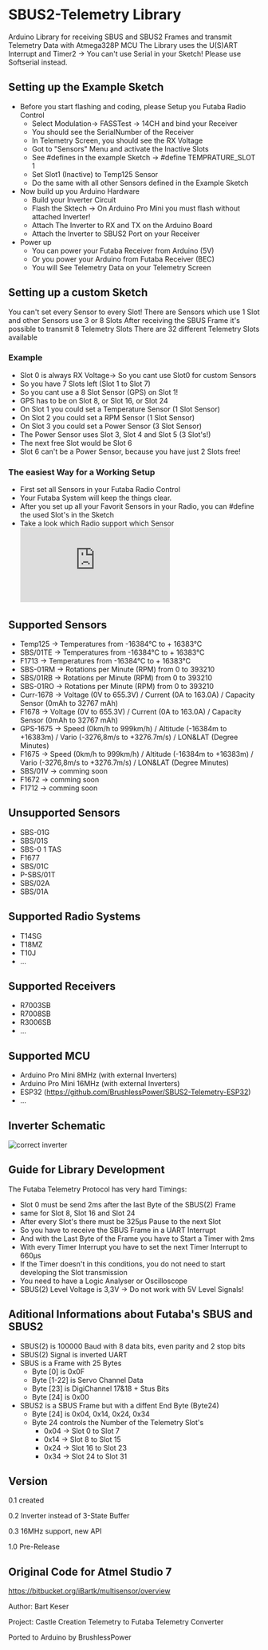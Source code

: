 # SBUS2-Telemetry Library
Arduino Library for receiving SBUS and SBUS2 Frames and transmit Telemetry Data with Atmega328P MCU
The Library uses the U(S)ART Interrupt and Timer2 -> You can't use Serial in your Sketch!
Please use Softserial instead.

## Setting up the Example Sketch
- Before you start flashing and coding, please Setup you Futaba Radio Control
  - Select Modulation-> FASSTest -> 14CH and bind your Receiver
  - You should see the SerialNumber of the Receiver
  - In Telemetry Screen, you should see the RX Voltage
  - Got to "Sensors" Menu and activate the Inactive Slots
  - See #defines in the example Sketch -> #define TEMPRATURE_SLOT   1 
  - Set Slot1 (Inactive) to Temp125 Sensor
  - Do the same with all other Sensors defined in the Example Sketch
- Now build up you Arduino Hardware
  - Build your Inverter Circuit
  - Flash the Sktech -> On Arduino Pro Mini you must flash without attached Inverter!
  - Attach The Inverter to RX and TX on the Arduino Board
  - Attach the Inverter to SBUS2 Port on your Receiver
- Power up
  - You can power your Futaba Receiver from Arduino (5V)
  - Or you power your Arduino from Futaba Receiver (BEC)
  - You will See Telemetry Data on your Telemetry Screen
  
## Setting up a custom Sketch
You can't set every Sensor to every Slot!
There are Sensors which use 1 Slot and other Sensors use 3 or 8 Slots
After receiving the SBUS Frame it's possible to transmit 8 Telemetry Slots
There are 32 different Telemetry Slots available

### Example
- Slot 0 is always RX Voltage-> So you cant use Slot0 for custom Sensors
- So you have 7 Slots left (Slot 1 to Slot 7)
- So you cant use a 8 Slot Sensor (GPS) on Slot 1!
- GPS has to be on Slot 8, or Slot 16, or Slot 24
- On Slot 1 you could set a Temperature Sensor (1 Slot Sensor)
- On Slot 2 you could set a RPM Sensor (1 Slot Sensor)
- On Slot 3 you could set a Power Sensor (3 Slot Sensor)
- The Power Sensor uses Slot 3, Slot 4 and Slot 5 (3 Slot's!)
- The next free Slot would be Slot 6
- Slot 6 can't be a Power Sensor, because you have just 2 Slots free!

### The easiest Way for a Working Setup
- First set all Sensors in your Futaba Radio Control
- Your Futaba System will keep the things clear.
- After you set up all your Favorit Sensors in your Radio, you can #define the used Slot's in the Sketch
- Take a look which Radio support which Sensor  ![PDF](https://github.com/BrushlessPower/SBUS2-Telemetry/blob/master/futaba-sensors.pdf)


## Supported Sensors
- Temp125 -> Temperatures from -16384°C to + 16383°C
- SBS/01TE -> Temperatures from -16384°C to + 16383°C
- F1713 -> Temperatures from -16384°C to + 16383°C
- SBS-01RM -> Rotations per Minute (RPM) from 0 to 393210
- SBS/01RB -> Rotations per Minute (RPM) from 0 to 393210
- SBS-01RO -> Rotations per Minute (RPM) from 0 to 393210
- Curr-1678 -> Voltage (0V to 655.3V) / Current (0A to 163.0A) / Capacity Sensor (0mAh to 32767 mAh)
- F1678 -> Voltage (0V to 655.3V) / Current (0A to 163.0A) / Capacity Sensor (0mAh to 32767 mAh)
- GPS-1675 -> Speed (0km/h to 999km/h) / Altitude (-16384m to +16383m) / Vario (-3276,8m/s to +3276.7m/s) / LON&LAT (Degree Minutes)
- F1675 -> Speed (0km/h to 999km/h) / Altitude (-16384m to +16383m) / Vario (-3276,8m/s to +3276.7m/s) / LON&LAT (Degree Minutes)
- SBS/01V -> comming soon
- F1672 -> comming soon
- F1712 -> comming soon


## Unsupported Sensors
- SBS-01G
- SBS/01S
- SBS-0 1 TAS
- F1677
- SBS/01C
- P-SBS/01T
- SBS/02A
- SBS/01A

## Supported Radio Systems
- T14SG
- T18MZ
- T10J
- ...

## Supported Receivers
- R7003SB
- R7008SB
- R3006SB
- ...

## Supported MCU
- Arduino Pro Mini 8MHz (with external Inverters)
- Arduino Pro Mini 16MHz (with external Inverters)
- ESP32 (https://github.com/BrushlessPower/SBUS2-Telemetry-ESP32)
- ...


## Inverter Schematic

![correct inverter](https://github.com/BrushlessPower/SBUS2-Telemetry/blob/master/SBUS2_inverter.png)


## Guide for Library Development
The Futaba Telemetry Protocol has very hard Timings:
- Slot 0 must be send 2ms after the last Byte of the SBUS(2) Frame 
- same for Slot 8, Slot 16 and Slot 24
- After every Slot's there must be 325µs Pause to the next Slot
- So you have to receive the SBUS Frame in a UART Interrupt
- And with the Last Byte of the Frame you have to Start a Timer with 2ms
- With every Timer Interrupt you have to set the next Timer Interrupt to 660µs
- If the Timer doesn't in this conditions, you do not need to start developing the Slot transmission
- You need to have a Logic Analyser or Oscilloscope
- SBUS(2) Level Voltage is 3,3V -> Do not work with 5V Level Signals!

## Aditional Informations about Futaba's SBUS and SBUS2
- SBUS(2) is 100000 Baud with 8 data bits, even parity and 2 stop bits
- SBUS(2) Signal is inverted UART
- SBUS is a Frame with 25 Bytes
  - Byte [0] is 0x0F
  - Byte [1-22] is Servo Channel Data
  - Byte [23] is DigiChannel 17&18 + Stus Bits
  - Byte [24] is 0x00
- SBUS2 is a SBUS Frame but with a diffent End Byte (Byte24)
  - Byte [24] is 0x04, 0x14, 0x24, 0x34
  - Byte 24 controls the Number of the Telemetry Slot's
    - 0x04 -> Slot 0 to Slot 7
    - 0x14 -> Slot 8 to Slot 15
    - 0x24 -> Slot 16 to Slot 23
    - 0x34 -> Slot 24 to Slot 31

## Version

0.1     created

0.2     Inverter instead of 3-State Buffer

0.3     16MHz support, new API

1.0     Pre-Release


## Original Code for Atmel Studio 7
https://bitbucket.org/iBartk/multisensor/overview

Author: Bart Keser

Project: Castle Creation Telemetry to Futaba Telemetry Converter

Ported to Arduino by BrushlessPower


